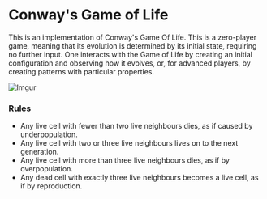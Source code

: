 # Conway's Game of Life
This is an implementation of Conway's Game Of Life. This is a zero-player game, meaning that its evolution is determined by its initial state, 
requiring no further input. One interacts with the Game of Life by creating an initial configuration and observing how it evolves, or, 
for advanced players, by creating patterns with particular properties.

![Imgur](https://i.imgur.com/FduDJQ6.gif)

### Rules
- Any live cell with fewer than two live neighbours dies, as if caused by underpopulation.
- Any live cell with two or three live neighbours lives on to the next generation.
- Any live cell with more than three live neighbours dies, as if by overpopulation.
- Any dead cell with exactly three live neighbours becomes a live cell, as if by reproduction.
